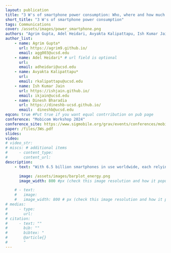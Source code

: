 ```yaml
---
layout: publication
title: "3 W's of smartphone power consumption: Who, where and how much is draining my battery?"
short_title: "3 W's of smartphone power consumption"
tags: Communications
cover: /assets/images/power_smartphone.png
authors: "Agrim Gupta, Adel Heidari, Avyakta Kalipattapu, Ish Kumar Jain, Dinesh Bharadia"   # needed for publist.html
author_list:
    - name: Agrim Gupta*
      url: https://agrim9.github.io/
      email: agg003@ucsd.edu
    - name: Adel Heidari* # url field is optional
      url: 
      email: adheidari@ucsd.edu
    - name: Avyakta Kalipattapu*
      url: 
      email: rkalipattapu@ucsd.edu
    - name: Ish Kumar Jain
      url: https://ishjain.github.io/ 
      email: ikjain@ucsd.edu
    - name: Dinesh Bharadia
      url: https://dineshb-ucsd.github.io/
      email:  dineshb@ucsd.edu
eqcon: true #Put true if you want equal contrribution on pub page
conference: "Mobicom Workshop 2024"
conference_site: https://www.sigmobile.org/grav/events/conferences/mobicom
paper: /files/3Ws.pdf
slides: 
video:
# video_str: 
# miscs: # additional items
#     - content_type: 
#       content_url: 
description:
    - text: "With 6.5 billion smartphones in use worldwide, each relying on a battery for key subsystems like display, compute, and cellular connectivity, previous studies on power consumption often used invalidated indirect estimates that failed to isolate specific hardware usage. We address this by utilizing Google's On Device Power Measurement (ODPM) tool for precise power measurements of individual components. Our findings indicate that connectivity (Wi-Fi, 4G/5G) and screen display are the primary power consumers, as shown with the Google Pixel 7A. We also confirmed similar power consumption trends using an energy estimation method on the Samsung S23+. Given the prevalence of smartphones, we discuss the challenges and opportunities for optimizing power usage."

      image: /assets/images/barplot_energy.png
      image_width: 800 #px (check this image resolution and how it populate on webpage)

    # - text:
    #   image:
    #   image_width: 800 # px (check this image resolution and how it populate on webpage)
# medias:
#     - type: 
#       url: 
# citation:
#     - text: ""
#       bib: "" 
#       bibtex: "
#       @article{}
#       "
---
```

